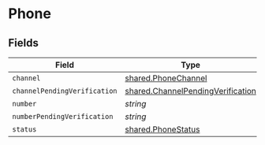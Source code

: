 # Phone


## Fields

| Field                                                                                  | Type                                                                                   | Required                                                                               | Description                                                                            |
| -------------------------------------------------------------------------------------- | -------------------------------------------------------------------------------------- | -------------------------------------------------------------------------------------- | -------------------------------------------------------------------------------------- |
| `channel`                                                                              | [shared.PhoneChannel](../../models/shared/phonechannel.md)                             | :heavy_minus_sign:                                                                     | N/A                                                                                    |
| `channelPendingVerification`                                                           | [shared.ChannelPendingVerification](../../models/shared/channelpendingverification.md) | :heavy_minus_sign:                                                                     | N/A                                                                                    |
| `number`                                                                               | *string*                                                                               | :heavy_minus_sign:                                                                     | N/A                                                                                    |
| `numberPendingVerification`                                                            | *string*                                                                               | :heavy_minus_sign:                                                                     | N/A                                                                                    |
| `status`                                                                               | [shared.PhoneStatus](../../models/shared/phonestatus.md)                               | :heavy_minus_sign:                                                                     | N/A                                                                                    |